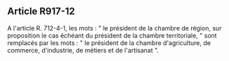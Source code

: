 Article R917-12
----
A l'article R. 712-4-1, les mots : " le président de la chambre de région, sur
proposition le cas échéant du président de la chambre territoriale, " sont
remplacés par les mots : " le président de la chambre d'agriculture, de
commerce, d'industrie, de métiers et de l'artisanat ".
